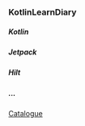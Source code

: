 ### KotlinLearnDiary
##### Kotlin
##### Jetpack
##### Hilt
##### ...


[Catalogue](https://github.com/rivenlee0/KotlinLearnDiary/tree/master/app/src/main/java/com/example/rivenlee/kotlin_learn_diary)
